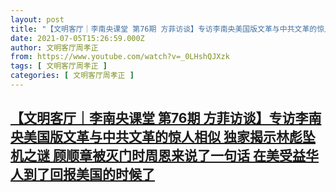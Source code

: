```yaml
---
layout: post
title: "【文明客厅｜李南央课堂 第76期 方菲访谈】专访李南央美国版文革与中共文革的惊人相似 独家揭示林彪坠机之谜 顾顺章被灭门时周恩来说了一句话 在美受益华人到了回报美国的时候了"
date: 2021-07-05T15:26:59.000Z
author: 文明客厅周孝正
from: https://www.youtube.com/watch?v=_0LHshQJXzk
tags: [ 文明客厅周孝正 ]
categories: [ 文明客厅周孝正 ]
---
```

<!--1625498819000-->
[【文明客厅｜李南央课堂 第76期 方菲访谈】专访李南央美国版文革与中共文革的惊人相似 独家揭示林彪坠机之谜 顾顺章被灭门时周恩来说了一句话 在美受益华人到了回报美国的时候了](https://www.youtube.com/watch?v=_0LHshQJXzk)
------

<div>

</div>
